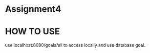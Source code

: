 # Assignment4

# HOW TO USE 
use localhost:8080/goals/all to access locally 
and use database goal.

